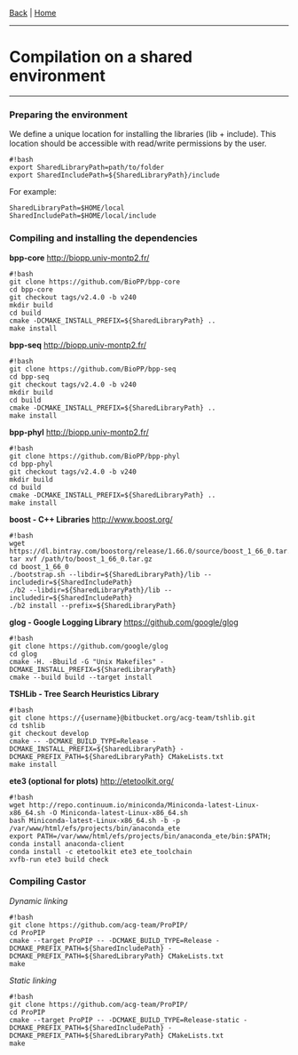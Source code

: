 [Back](./Index.md) | [Home](https://github.com/acg-team/ProPIP/blob/master/ProPIP.wiki/ProPIP-Progressive-Multiple-Sequence-Alignment-with-Poisson-Indel-Process.md)

---
# Compilation on a shared environment
---

### Preparing the environment


We define a unique location for installing the libraries (lib + include). This location should be accessible with read/write permissions by the user.


```
#!bash
export SharedLibraryPath=path/to/folder
export SharedIncludePath=${SharedLibraryPath}/include

```

For example:


```
SharedLibraryPath=$HOME/local
SharedIncludePath=$HOME/local/include
```




### Compiling and installing the dependencies


**bpp-core** http://biopp.univ-montp2.fr/

```
#!bash
git clone https://github.com/BioPP/bpp-core
cd bpp-core
git checkout tags/v2.4.0 -b v240
mkdir build
cd build
cmake -DCMAKE_INSTALL_PREFIX=${SharedLibraryPath} ..
make install
```

**bpp-seq** http://biopp.univ-montp2.fr/

```
#!bash
git clone https://github.com/BioPP/bpp-seq
cd bpp-seq
git checkout tags/v2.4.0 -b v240
mkdir build
cd build
cmake -DCMAKE_INSTALL_PREFIX=${SharedLibraryPath} ..
make install
```

**bpp-phyl**  http://biopp.univ-montp2.fr/

```
#!bash
git clone https://github.com/BioPP/bpp-phyl
cd bpp-phyl
git checkout tags/v2.4.0 -b v240
mkdir build
cd build
cmake -DCMAKE_INSTALL_PREFIX=${SharedLibraryPath} ..
make install
```

**boost - C++ Libraries** http://www.boost.org/

```
#!bash
wget https://dl.bintray.com/boostorg/release/1.66.0/source/boost_1_66_0.tar.gz
tar xvf /path/to/boost_1_66_0.tar.gz
cd boost_1_66_0
./bootstrap.sh --libdir=${SharedLibraryPath}/lib --includedir=${SharedIncludePath}
./b2 --libdir=${SharedLibraryPath}/lib --includedir=${SharedIncludePath}
./b2 install --prefix=${SharedLibraryPath}
```

**glog - Google Logging Library** https://github.com/google/glog

```
#!bash
git clone https://github.com/google/glog
cd glog
cmake -H. -Bbuild -G "Unix Makefiles" -DCMAKE_INSTALL_PREFIX=${SharedLibraryPath}
cmake --build build --target install

```


**TSHLib - Tree Search Heuristics Library**

```
#!bash
git clone https://{username}@bitbucket.org/acg-team/tshlib.git
cd tshlib
git checkout develop
cmake -- -DCMAKE_BUILD_TYPE=Release -DCMAKE_INSTALL_PREFIX=${SharedLibraryPath} -DCMAKE_PREFIX_PATH=${SharedLibraryPath} CMakeLists.txt
make install
```


**ete3  (optional for plots)** http://etetoolkit.org/

```
#!bash
wget http://repo.continuum.io/miniconda/Miniconda-latest-Linux-x86_64.sh -O Miniconda-latest-Linux-x86_64.sh
bash Miniconda-latest-Linux-x86_64.sh -b -p /var/www/html/efs/projects/bin/anaconda_ete
export PATH=/var/www/html/efs/projects/bin/anaconda_ete/bin:$PATH;
conda install anaconda-client
conda install -c etetoolkit ete3 ete_toolchain
xvfb-run ete3 build check
```

### Compiling Castor


*Dynamic linking*
```
#!bash
git clone https://github.com/acg-team/ProPIP/
cd ProPIP
cmake --target ProPIP -- -DCMAKE_BUILD_TYPE=Release -DCMAKE_PREFIX_PATH=${SharedIncludePath} -DCMAKE_PREFIX_PATH=${SharedLibraryPath} CMakeLists.txt
make
```
*Static linking*
```
#!bash
git clone https://github.com/acg-team/ProPIP/
cd ProPIP
cmake --target ProPIP -- -DCMAKE_BUILD_TYPE=Release-static -DCMAKE_PREFIX_PATH=${SharedIncludePath} -DCMAKE_PREFIX_PATH=${SharedLibraryPath} CMakeLists.txt
make
```
